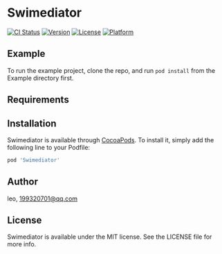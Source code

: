 # Swimediator

[![CI Status](https://img.shields.io/travis/199320701@qq.com/Swimediator.svg?style=flat)](https://travis-ci.org/199320701@qq.com/Swimediator)
[![Version](https://img.shields.io/cocoapods/v/Swimediator.svg?style=flat)](https://cocoapods.org/pods/Swimediator)
[![License](https://img.shields.io/cocoapods/l/Swimediator.svg?style=flat)](https://cocoapods.org/pods/Swimediator)
[![Platform](https://img.shields.io/cocoapods/p/Swimediator.svg?style=flat)](https://cocoapods.org/pods/Swimediator)

## Example

To run the example project, clone the repo, and run `pod install` from the Example directory first.

## Requirements

## Installation

Swimediator is available through [CocoaPods](https://cocoapods.org). To install
it, simply add the following line to your Podfile:

```ruby
pod 'Swimediator'
```

## Author

leo, 199320701@qq.com

## License

Swimediator is available under the MIT license. See the LICENSE file for more info.
